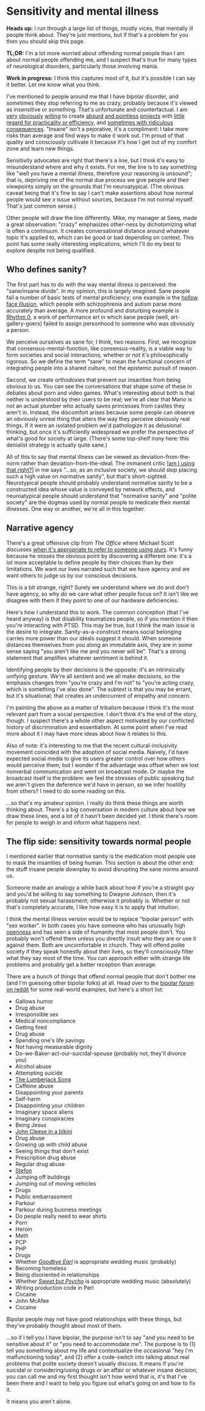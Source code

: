 # Sensitivity and mental illness
**Heads up:** I run through a large list of things, mostly vices, that mentally ill people think about. They're just mentions, but if that's a problem for you then you should skip this page.

**TL;DR:** I'm a lot more worried about offending normal people than I am about normal people offending me, and I suspect that's true for many types of neurological disorders, particularly those involving mania.

**Work in progress:** I think this captures most of it, but it's possible I can say it better. Let me know what you think.

I've mentioned to people around me that I have bipolar disorder, and sometimes they stop referring to me as crazy, probably because it's viewed as insensitive or something. That's unfortunate and counterfactual. I am [very](https://github.com/spencertipping/perl-objects) [obviously](https://github.com/spencertipping/canard/blob/circular/bin/canard.md) [willing](https://github.com/spencertipping/catastrophe) to create [absurd](https://github.com/spencertipping/browserpower) [and pointless](https://github.com/spencertipping/bash-lambda) [projects](https://github.com/spencertipping/www/blob/master/datacenter.md) with [little regard for practicality or efficiency](https://github.com/spencertipping/www/blob/master/gps.md), and [sometimes with ridiculous consequences](https://github.com/spencertipping/www/blob/master/soggy-backplane.md). "Insane" isn't a pejorative, it's a compliment: I take more risks than average and find ways to make it work out. I'm proud of that quality and consciously cultivate it because it's how I get out of my comfort zone and learn new things.

Sensitivity advocates are right that there's a line, but I think it's easy to misunderstand where and why it exists. For me, the line is to say something like "well you have a mental illness, therefore your reasoning is unsound"; that is, depriving me of the normal due process we give people and their viewpoints simply on the grounds that I'm neuroatypical. (The obvious caveat being that it's fine to say I can't make assertions about how normal people would see _x_ issue without sources, because I'm not normal myself. That's just common sense.)

Other people will draw the line differently. Mike, my manager at Seeq, made a great observation: "crazy" emphasizes other-ness by dichotomizing what is often a continuum. It creates conversational distance around whatever topic it's applied to, which can be good or bad depending on context. This point has some really interesting implications, which I'll do my best to explore despite not being qualified.


## Who defines sanity?
The first part has to do with the way mental illness is perceived: the "sane/insane divide". In my opinion, this is largely imagined. Sane people fail a number of basic tests of mental proficiency; one example is the [hollow face illusion](https://en.wikipedia.org/wiki/Hollow-Face_illusion), which people with schizophrenia and autism parse more accurately than average. A more profound and disturbing example is [Rhythm 0](https://en.wikipedia.org/wiki/Rhythm_0), a work of performance art in which sane people (well, art-gallery-goers) failed to assign personhood to someone who was obviously a person.

We perceive ourselves as sane for, I think, two reasons. First, we recognize that consensus-mental-function, like consensus-reality, is a viable way to form societies and social interactions, whether or not it's philosophically rigorous. So we define the term "sane" to mean the functional concern of integrating people into a shared culture, not the epistemic pursuit of reason.

Second, we create orthodoxies that prevent our insanities from being obvious to us. You can see the conversations that shape some of these in debates about porn and video games. What's interesting about both is that neither is understood by their users to be real; we're all clear that Mario is not an actual plumber who actually saves princesses from castles they aren't in. Instead, the discomfort arises because some people can observe an obviously unreal thing that alters the way they perceive obviously real things. If it were an isolated problem we'd pathologize it as delusional thinking, but once it's sufficiently widespread we prefer the perspective of what's good for society at large. (There's some top-shelf irony here: this denialist strategy is actually quite sane.)

All of this to say that mental illness can be viewed as deviation-from-the-norm rather than deviation-from-the-ideal. The immanent critic [[am I using that right?](https://en.wikipedia.org/wiki/Immanent_critique)] in me says "...so, as an inclusive society, we should stop placing such a high value on normative sanity", but that's short-sighted. Neurotypical people should probably understand normative sanity to be a constructed idea whose value is conveyed by network effects, and neuroatypical people should understand that "normative sanity" and "polite society" are the dogmas used by normal people to medicate their mental illnesses. One way or another, we're all in this together.


## Narrative agency
There's a great offensive clip from _The Office_ where Michael Scott discusses [when it's appropriate to refer to someone using slurs](https://www.youtube.com/watch?v=ARb84TqiH2g). It's funny because he misses the obvious point by discovering a different one: it's a lot more acceptable to define people by their choices than by their limitations. We want our lives narrated such that we have agency and we want others to judge us by our conscious decisions.

This is a bit strange, right? Surely we understand where we do and don't have agency, so why do we care what other people focus on? It isn't like we disagree with them if they point to one of our hardware deficiencies.

Here's how I understand this to work. The common conception (that I've heard anyway) is that disability traumatizes people, so if you mention it then you're interacting with PTSD. This may be true, but I think the main issue is the desire to integrate. Sanity-as-a-construct means social belonging carries more power than our ideals suggest it should. When someone distances themselves from you along an immutable axis, they are in some sense saying "you aren't like me and you never will be". That's a strong statement that amplifies whatever sentiment is behind it.

Identifying people by their decisions is the opposite: it's an intrinsically unifying gesture. We're all sentient and we all make decisions, so the emphasis changes from "you're crazy and I'm not" to "you're acting crazy, which is something I've also done". The subtext is that you may be errant, but it's situational; that creates an undercurrent of empathy and concern.

I'm painting the above as a matter of tribalism because I think it's the most relevant part from a social perspective. I don't think it's the end of the story, though. I suspect there's a whole other aspect motivated by our conflicted history of discrimination and essentialism. At some point when I've read more about it I may have more ideas about how it relates to this.

Also of note: it's interesting to me that the recent cultural-inclusivity movement coincided with the adoption of social media. Naively, I'd have expected social media to give its users greater control over how others would perceive them; but I wonder if the advantage was offset when we lost nonverbal communication and went on broadcast mode. Or maybe the broadcast itself is the problem: we feel the stresses of public speaking but we aren't given the deference we'd have in person, so we infer hostility from others? I need to do some reading on this.

...so that's my amateur opinion. I really do think these things are worth thinking about. There's a big conversation in modern culture about how we draw these lines, and a lot of it hasn't been decided yet. I think there's room for people to weigh in and inform what happens next.


## The flip side: sensitivity towards normal people
I mentioned earlier that normative sanity is the medication most people use to mask the insanities of being human. This section is about the other end: the stuff insane people downplay to avoid disrupting the sane norms around us.

Someone made an analogy a while back about how if you're a straight guy and you'd be willing to say something to Dwayne Johnson, then it's probably not sexual harassment; otherwise it probably is. Whether or not that's completely accurate, I like how easy it is to apply that intuition.

I think the mental illness version would be to replace "bipolar person" with "sex worker". In both cases you have someone who has unusually high [openness](https://en.wikipedia.org/wiki/Openness_to_experience) and has seen a side of humanity that most people don't. You probably won't offend them unless you directly insult who they are or use it against them. Both are uncomfortable in church. They will offend polite society if they speak honestly about their lives, so they'll consciously filter what they say most of the time. You can approach either with strange life problems and probably get a better reception than average.

There are a bunch of things that offend normal people that don't bother me (and I'm guessing other bipolar folks) at all. Head over to the [bipolar forum on reddit](https://www.reddit.com/r/bipolar/) for some real-world examples, but here's a short list:

+ Gallows humor
+ Drug abuse
+ Irresponsible sex
+ Medical noncompliance
+ Getting fired
+ Drug abuse
+ Spending one's life savings
+ Not having measurable dignity
+ Do-we-Baker-act-our-suicidal-spouse (probably not, they'll divorce you)
+ Alcohol abuse
+ Attempting suicide
+ [The Lumberjack Song](https://www.youtube.com/watch?v=pfRdur8GLBM)
+ Caffeine abuse
+ Disappointing your parents
+ Self-harm
+ Disappointing your children
+ Imaginary space aliens
+ Imaginary conspiracies
+ Being Jesus
+ [John Cleese in a bikini](https://youtu.be/nxNyoAMqRXQ?t=23)
+ Drug abuse
+ Growing up with child abuse
+ Seeing things that don't exist
+ Prescription drug abuse
+ Regular drug abuse
+ [Stefon](https://www.youtube.com/watch?v=A94ktjmgZvM)
+ Jumping off buildings
+ Jumping out of moving vehicles
+ Drugs
+ Public embarrassment
+ Parkour
+ Parkour during business meetings
+ Do people really need to wear shirts
+ Porn
+ Heroin
+ Meth
+ PCP
+ PHP
+ Drugs
+ Whether _[Goodbye Earl](https://www.youtube.com/watch?v=Gw7gNf_9njs)_ is appropriate wedding music (probably)
+ Becoming homeless
+ Being disoriented in relationships
+ Whether _[Sweet but Psycho](https://www.youtube.com/watch?v=WXBHCQYxwr0)_ is appropriate wedding music (absolutely)
+ Writing production code in Perl
+ Cocaine
+ John McAfee
+ Cocaine

Bipolar people may not have good relationships with these things, but they've probably thought about most of them.

...so if I tell you I have bipolar, the purpose isn't to say "and you need to be sensitive about it" or "you need to accommodate me". The purpose is to (1) tell you something about my life and contextualize the occasional "hey I'm malfunctioning today", and (2) offer a code-switch into talking about real problems that polite society doesn't usually discuss. It means if you're suicidal or considering/using drugs or an affair or whatever insane decision, you can call me and my first thought isn't how weird that is, it's that I've been there and I want to help you figure out what's going on and how to fix it.

It means you aren't alone.

